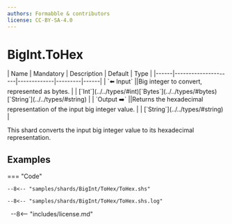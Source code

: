 ```yaml
---
authors: Formabble & contributors
license: CC-BY-SA-4.0
---
```



# BigInt.ToHex

<div class="sh-parameters" markdown="1">
| Name | Mandatory | Description | Default | Type |
|------|---------------------|-------------|---------|------|
| `⬅️ Input` ||Big integer to convert, represented as bytes. | | [`Int`](../../types/#int)[`Bytes`](../../types/#bytes)[`String`](../../types/#string) |
| `Output ➡️` ||Returns the hexadecimal representation of the input big integer value. | | [`String`](../../types/#string) |

</div>

This shard converts the input big integer value to its hexadecimal representation.

## Examples

=== "Code"

  ```x86asm linenums="1"
  --8<-- "samples/shards/BigInt/ToHex/ToHex.shs"
  ```

  ```
  --8<-- "samples/shards/BigInt/ToHex/ToHex.shs.log"
  ```
&nbsp;
--8<-- "includes/license.md"

